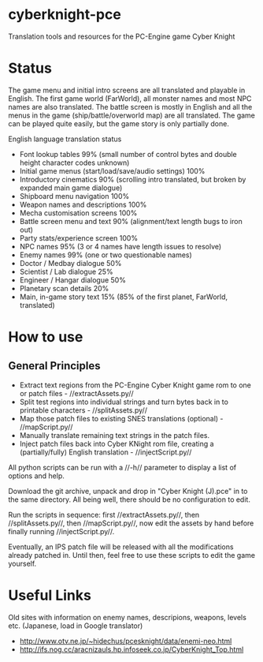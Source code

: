 cyberknight-pce
===============

Translation tools and resources for the PC-Engine game Cyber Knight

Status
======

The game menu and initial intro screens are all translated and playable in English. The first game world (FarWorld), all monster names and most NPC names are also translated. The battle screen is mostly in English and all the menus in the game (ship/battle/overworld map) are all translated. The game can be played quite easily, but the game story is only partially done.

English language translation status

  * Font lookup tables 99% (small number of control bytes and double height character codes unknown)
  * Initial game menus (start/load/save/audio settings) 100%
  * Introductory cinematics 90% (scrolling intro translated, but broken by expanded main game dialogue)
  * Shipboard menu navigation 100%
  * Weapon names and descriptions 100%
  * Mecha customisation screens 100%
  * Battle screen menu and text 90% (alignment/text length bugs to iron out)
  * Party stats/experience screen 100%
  * NPC names 95% (3 or 4 names have length issues to resolve)
  * Enemy names 99% (one or two questionable names)
  * Doctor / Medbay dialogue 50%
  * Scientist / Lab dialogue 25%
  * Engineer / Hangar dialogue 50%
  * Planetary scan details 20%
  * Main, in-game story text 15% (85% of the first planet, FarWorld, translated)

How to use
==========

## General Principles

  - Extract text regions from the PC-Engine Cyber Knight game rom to one or patch files - //extractAssets.py//
  - Split test regions into individual strings and turn bytes back in to printable characters - //splitAssets.py//
  - Map those patch files to existing SNES translations (optional) - //mapScript.py//
  - Manually translate remaining text strings in the patch files.
  - Inject patch files back into Cyber KNight rom file, creating a (partially/fully) English translation - //injectScript.py//
  
All python scripts can be run with a //-h// parameter to display a list of options and help.
  
Download the git archive, unpack and drop in "Cyber Knight (J).pce" in to the same directory. All being well, there should be no configuration to edit.

Run the scripts in sequence: first //extractAssets.py//, then //splitAssets.py//, then //mapScript.py//, now edit the assets by hand before finally running //injectScript.py//.
    
Eventually, an IPS patch file will be released with all the modifications already patched in. Until then, feel free to use these scripts to edit the game yourself.

Useful Links
============

Old sites with information on enemy names, descripions, weapons, levels etc. (Japanese, load in Google translator)

  * http://www.otv.ne.jp/~hidechus/pcesknight/data/enemi-neo.html
  * http://ifs.nog.cc/aracnizauls.hp.infoseek.co.jp/CyberKnight_Top.html
